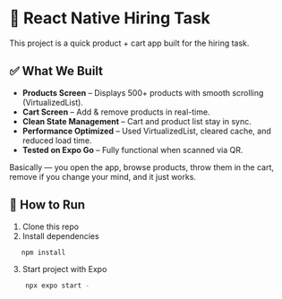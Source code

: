 # 🛒 React Native Hiring Task

This project is a quick product + cart app built for the hiring task.

## ✅ What We Built
- **Products Screen** – Displays 500+ products with smooth scrolling (VirtualizedList).
- **Cart Screen** – Add & remove products in real-time.
- **Clean State Management** – Cart and product list stay in sync.
- **Performance Optimized** – Used VirtualizedList, cleared cache, and reduced load time.
- **Tested on Expo Go** – Fully functional when scanned via QR.

Basically — you open the app, browse products, throw them in the cart, remove if you change your mind, and it just works.  

## 🚀 How to Run
1. Clone this repo  
2. Install dependencies  
```bash
   npm install
```
3. Start project with Expo
```bash
    npx expo start -
```

